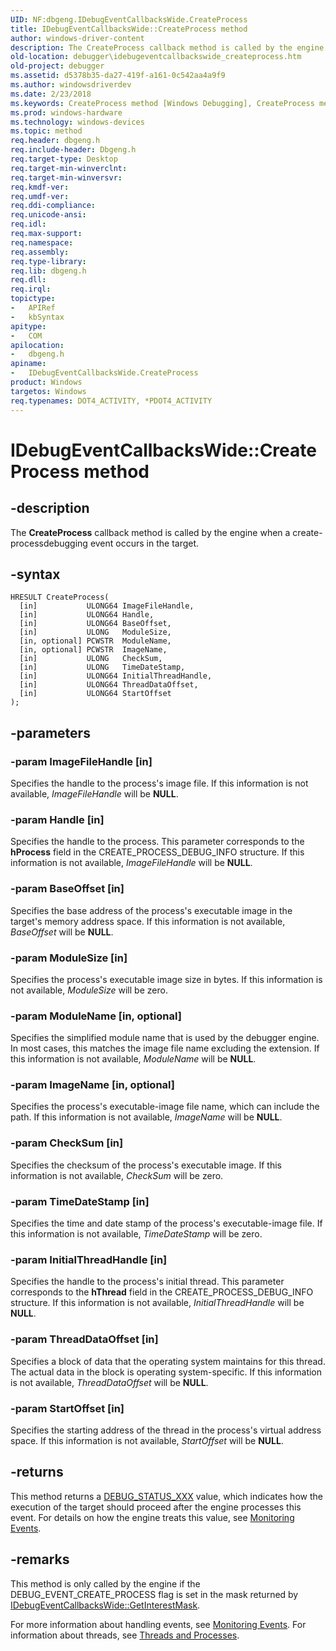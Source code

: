 ```yaml
---
UID: NF:dbgeng.IDebugEventCallbacksWide.CreateProcess
title: IDebugEventCallbacksWide::CreateProcess method
author: windows-driver-content
description: The CreateProcess callback method is called by the engine when a create-processdebugging event occurs in the target.
old-location: debugger\idebugeventcallbackswide_createprocess.htm
old-project: debugger
ms.assetid: d5378b35-da27-419f-a161-0c542aa4a9f9
ms.author: windowsdriverdev
ms.date: 2/23/2018
ms.keywords: CreateProcess method [Windows Debugging], CreateProcess method [Windows Debugging], IDebugEventCallbacksWide interface, CreateProcess,IDebugEventCallbacksWide.CreateProcess, IDebugEventCallbacksWide, IDebugEventCallbacksWide interface [Windows Debugging], CreateProcess method, IDebugEventCallbacksWide::CreateProcess, dbgeng/IDebugEventCallbacksWide::CreateProcess, debugger.idebugeventcallbackswide_createprocess
ms.prod: windows-hardware
ms.technology: windows-devices
ms.topic: method
req.header: dbgeng.h
req.include-header: Dbgeng.h
req.target-type: Desktop
req.target-min-winverclnt: 
req.target-min-winversvr: 
req.kmdf-ver: 
req.umdf-ver: 
req.ddi-compliance: 
req.unicode-ansi: 
req.idl: 
req.max-support: 
req.namespace: 
req.assembly: 
req.type-library: 
req.lib: dbgeng.h
req.dll: 
req.irql: 
topictype:
-	APIRef
-	kbSyntax
apitype:
-	COM
apilocation:
-	dbgeng.h
apiname:
-	IDebugEventCallbacksWide.CreateProcess
product: Windows
targetos: Windows
req.typenames: DOT4_ACTIVITY, *PDOT4_ACTIVITY
---
```


# IDebugEventCallbacksWide::CreateProcess method


## -description


The <b>CreateProcess</b> callback method is called by the engine when a create-processdebugging event occurs in the target.


## -syntax


````
HRESULT CreateProcess(
  [in]           ULONG64 ImageFileHandle,
  [in]           ULONG64 Handle,
  [in]           ULONG64 BaseOffset,
  [in]           ULONG   ModuleSize,
  [in, optional] PCWSTR  ModuleName,
  [in, optional] PCWSTR  ImageName,
  [in]           ULONG   CheckSum,
  [in]           ULONG   TimeDateStamp,
  [in]           ULONG64 InitialThreadHandle,
  [in]           ULONG64 ThreadDataOffset,
  [in]           ULONG64 StartOffset
);
````


## -parameters




### -param ImageFileHandle [in]

Specifies the handle to the process's image file.    If this information is not available, <i>ImageFileHandle</i> will be <b>NULL</b>.  


### -param Handle [in]

Specifies the handle to the process.  This parameter corresponds to the <b>hProcess</b> field in the CREATE_PROCESS_DEBUG_INFO structure.  If this information is not available, <i>ImageFileHandle</i> will be <b>NULL</b>.  


### -param BaseOffset [in]

Specifies the base address of the process's executable image in the target's memory address space.  If this information is not available, <i>BaseOffset</i> will be <b>NULL</b>.


### -param ModuleSize [in]

Specifies the process's executable image size in bytes.  If this information is not available, <i>ModuleSize</i> will be zero.


### -param ModuleName [in, optional]

Specifies the simplified module name that is used by the debugger engine.  In most cases, this matches the image file name excluding the extension. If this information is not available, <i>ModuleName</i> will be <b>NULL</b>.


### -param ImageName [in, optional]

Specifies the process's executable-image file name, which can include the path.   If this information is not available, <i>ImageName</i> will be <b>NULL</b>.


### -param CheckSum [in]

Specifies the checksum of the process's executable image.  If this information is not available, <i>CheckSum</i> will be zero.


### -param TimeDateStamp [in]

Specifies the time and date stamp of the process's executable-image file.  If this information is not available, <i>TimeDateStamp</i> will be zero.


### -param InitialThreadHandle [in]

Specifies the handle to the process's initial thread.  This parameter corresponds to the <b>hThread</b> field in the CREATE_PROCESS_DEBUG_INFO structure.  If this information is not available, <i>InitialThreadHandle</i> will be <b>NULL</b>. 


### -param ThreadDataOffset [in]

Specifies a block of data that the operating system maintains for this thread.  The actual data in the block is operating system-specific.  If this information is not available, <i>ThreadDataOffset</i> will be <b>NULL</b>. 


### -param StartOffset [in]

Specifies the starting address of the thread in the process's virtual address space.    If this information is not available, <i>StartOffset</i> will be <b>NULL</b>.


## -returns



This method returns a <a href="https://msdn.microsoft.com/library/windows/hardware/ff541651">DEBUG_STATUS_XXX</a> value, which indicates how the execution of the target should proceed after the engine processes this event.  For details on how the engine treats this value, see <a href="https://msdn.microsoft.com/library/windows/hardware/ff552239">Monitoring Events</a>.




## -remarks



This method is only called by the engine if the DEBUG_EVENT_CREATE_PROCESS flag is set in the mask returned by <a href="https://msdn.microsoft.com/library/windows/hardware/ff550625">IDebugEventCallbacksWide::GetInterestMask</a>.

For more information about handling events, see <a href="https://msdn.microsoft.com/library/windows/hardware/ff552239">Monitoring Events</a>.  For information about threads, see <a href="https://msdn.microsoft.com/library/windows/hardware/ff558896">Threads and Processes</a>.




